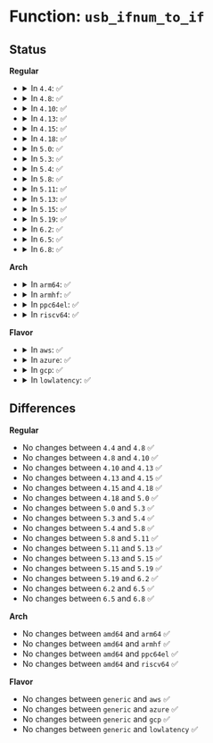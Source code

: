 # Function: <code>usb_ifnum_to_if</code>

## Status
<b>Regular</b>
<ul>
<li>
<details>
<summary>In <code>4.4</code>: ✅</summary>

```c
struct usb_interface *usb_ifnum_to_if(const struct usb_device *dev, unsigned int ifnum);
```

**Collision:** Unique Global

**Inline:** No

**Transformation:** False

**Instances:**

```
In drivers/usb/core/usb.c (ffffffff81602f20)
Location: drivers/usb/core/usb.c:139
Inline: False
Direct callers:
  - drivers/usb/core/hcd.c:usb_hcd_alloc_bandwidth
  - drivers/usb/core/message.c:usb_set_interface
  - drivers/usb/core/devio.c:releaseintf
  - drivers/usb/core/devio.c:claimintf
  - drivers/usb/core/devio.c:proc_ioctl
  - drivers/usb/core/devio.c:proc_disconnect_claim
  - drivers/usb/core/devio.c:parse_usbdevfs_streams
```
**Symbols:**

```
ffffffff81602f20-ffffffff81602f7f: usb_ifnum_to_if (STB_GLOBAL)
```
</details>
</li>
<li>
<details>
<summary>In <code>4.8</code>: ✅</summary>

```c
struct usb_interface *usb_ifnum_to_if(const struct usb_device *dev, unsigned int ifnum);
```

**Collision:** Unique Global

**Inline:** No

**Transformation:** False

**Instances:**

```
In drivers/usb/core/usb.c (ffffffff81662be0)
Location: drivers/usb/core/usb.c:135
Inline: False
Direct callers:
  - drivers/usb/core/hcd.c:usb_hcd_alloc_bandwidth
  - drivers/usb/core/message.c:usb_set_interface
  - drivers/usb/core/devio.c:proc_disconnect_claim
  - drivers/usb/core/devio.c:proc_ioctl
  - drivers/usb/core/devio.c:parse_usbdevfs_streams
  - drivers/usb/core/devio.c:releaseintf
  - drivers/usb/core/devio.c:claimintf
```
**Symbols:**

```
ffffffff81662be0-ffffffff81662c3f: usb_ifnum_to_if (STB_GLOBAL)
```
</details>
</li>
<li>
<details>
<summary>In <code>4.10</code>: ✅</summary>

```c
struct usb_interface *usb_ifnum_to_if(const struct usb_device *dev, unsigned int ifnum);
```

**Collision:** Unique Global

**Inline:** No

**Transformation:** False

**Instances:**

```
In drivers/usb/core/usb.c (ffffffff816909d0)
Location: drivers/usb/core/usb.c:138
Inline: False
Direct callers:
  - drivers/usb/core/hcd.c:usb_hcd_alloc_bandwidth
  - drivers/usb/core/message.c:usb_set_interface
  - drivers/usb/core/devio.c:proc_disconnect_claim
  - drivers/usb/core/devio.c:proc_ioctl
  - drivers/usb/core/devio.c:parse_usbdevfs_streams
  - drivers/usb/core/devio.c:releaseintf
  - drivers/usb/core/devio.c:claimintf
```
**Symbols:**

```
ffffffff816909d0-ffffffff81690a2f: usb_ifnum_to_if (STB_GLOBAL)
```
</details>
</li>
<li>
<details>
<summary>In <code>4.13</code>: ✅</summary>

```c
struct usb_interface *usb_ifnum_to_if(const struct usb_device *dev, unsigned int ifnum);
```

**Collision:** Unique Global

**Inline:** No

**Transformation:** False

**Instances:**

```
In drivers/usb/core/usb.c (ffffffff816a5f20)
Location: drivers/usb/core/usb.c:272
Inline: False
Direct callers:
  - drivers/usb/core/hcd.c:usb_hcd_alloc_bandwidth
  - drivers/usb/core/message.c:usb_set_interface
  - drivers/usb/core/devio.c:proc_disconnect_claim
  - drivers/usb/core/devio.c:proc_ioctl
  - drivers/usb/core/devio.c:parse_usbdevfs_streams
  - drivers/usb/core/devio.c:releaseintf
  - drivers/usb/core/devio.c:claimintf
```
**Symbols:**

```
ffffffff816a5f20-ffffffff816a5f7a: usb_ifnum_to_if (STB_GLOBAL)
```
</details>
</li>
<li>
<details>
<summary>In <code>4.15</code>: ✅</summary>

```c
struct usb_interface *usb_ifnum_to_if(const struct usb_device *dev, unsigned int ifnum);
```

**Collision:** Unique Global

**Inline:** No

**Transformation:** False

**Instances:**

```
In drivers/usb/core/usb.c (ffffffff817112f0)
Location: drivers/usb/core/usb.c:272
Inline: False
Direct callers:
  - drivers/usb/core/hcd.c:usb_hcd_alloc_bandwidth
  - drivers/usb/core/message.c:usb_set_interface
  - drivers/usb/core/devio.c:proc_disconnect_claim
  - drivers/usb/core/devio.c:proc_ioctl
  - drivers/usb/core/devio.c:parse_usbdevfs_streams
  - drivers/usb/core/devio.c:releaseintf
  - drivers/usb/core/devio.c:claimintf
```
**Symbols:**

```
ffffffff817112f0-ffffffff8171134a: usb_ifnum_to_if (STB_GLOBAL)
```
</details>
</li>
<li>
<details>
<summary>In <code>4.18</code>: ✅</summary>

```c
struct usb_interface *usb_ifnum_to_if(const struct usb_device *dev, unsigned int ifnum);
```

**Collision:** Unique Global

**Inline:** No

**Transformation:** False

**Instances:**

```
In drivers/usb/core/usb.c (ffffffff81750070)
Location: drivers/usb/core/usb.c:274
Inline: False
Direct callers:
  - drivers/usb/core/hcd.c:usb_hcd_alloc_bandwidth
  - drivers/usb/core/message.c:usb_set_interface
  - drivers/usb/core/devio.c:proc_disconnect_claim
  - drivers/usb/core/devio.c:proc_ioctl
  - drivers/usb/core/devio.c:parse_usbdevfs_streams
  - drivers/usb/core/devio.c:releaseintf
  - drivers/usb/core/devio.c:claimintf
```
**Symbols:**

```
ffffffff81750070-ffffffff817500ca: usb_ifnum_to_if (STB_GLOBAL)
```
</details>
</li>
<li>
<details>
<summary>In <code>5.0</code>: ✅</summary>

```c
struct usb_interface *usb_ifnum_to_if(const struct usb_device *dev, unsigned int ifnum);
```

**Collision:** Unique Global

**Inline:** No

**Transformation:** False

**Instances:**

```
In drivers/usb/core/usb.c (ffffffff817744a0)
Location: drivers/usb/core/usb.c:274
Inline: False
Direct callers:
  - drivers/usb/core/hcd.c:usb_hcd_alloc_bandwidth
  - drivers/usb/core/message.c:usb_set_interface
  - drivers/usb/core/devio.c:proc_disconnect_claim
  - drivers/usb/core/devio.c:proc_ioctl
  - drivers/usb/core/devio.c:parse_usbdevfs_streams
  - drivers/usb/core/devio.c:releaseintf
  - drivers/usb/core/devio.c:claimintf
```
**Symbols:**

```
ffffffff817744a0-ffffffff817744ff: usb_ifnum_to_if (STB_GLOBAL)
```
</details>
</li>
<li>
<details>
<summary>In <code>5.3</code>: ✅</summary>

```c
struct usb_interface *usb_ifnum_to_if(const struct usb_device *dev, unsigned int ifnum);
```

**Collision:** Unique Global

**Inline:** No

**Transformation:** False

**Instances:**

```
In drivers/usb/core/usb.c (ffffffff817b25d0)
Location: drivers/usb/core/usb.c:273
Inline: False
Direct callers:
  - drivers/usb/core/hcd.c:usb_hcd_alloc_bandwidth
  - drivers/usb/core/message.c:usb_set_interface
  - drivers/usb/core/devio.c:proc_disconnect_claim
  - drivers/usb/core/devio.c:parse_usbdevfs_streams
  - drivers/usb/core/devio.c:releaseintf
  - drivers/usb/core/devio.c:claimintf
```
**Symbols:**

```
ffffffff817b25d0-ffffffff817b2626: usb_ifnum_to_if (STB_GLOBAL)
```
</details>
</li>
<li>
<details>
<summary>In <code>5.4</code>: ✅</summary>

```c
struct usb_interface *usb_ifnum_to_if(const struct usb_device *dev, unsigned int ifnum);
```

**Collision:** Unique Global

**Inline:** No

**Transformation:** False

**Instances:**

```
In drivers/usb/core/usb.c (ffffffff817e2d00)
Location: drivers/usb/core/usb.c:273
Inline: False
Direct callers:
  - drivers/usb/core/hcd.c:usb_hcd_alloc_bandwidth
  - drivers/usb/core/message.c:usb_set_interface
  - drivers/usb/core/devio.c:proc_disconnect_claim
  - drivers/usb/core/devio.c:parse_usbdevfs_streams
  - drivers/usb/core/devio.c:releaseintf
  - drivers/usb/core/devio.c:claimintf
```
**Symbols:**

```
ffffffff817e2d00-ffffffff817e2d56: usb_ifnum_to_if (STB_GLOBAL)
```
</details>
</li>
<li>
<details>
<summary>In <code>5.8</code>: ✅</summary>

```c
struct usb_interface *usb_ifnum_to_if(const struct usb_device *dev, unsigned int ifnum);
```

**Collision:** Unique Global

**Inline:** No

**Transformation:** False

**Instances:**

```
In drivers/usb/core/usb.c (ffffffff818b1850)
Location: drivers/usb/core/usb.c:273
Inline: False
Direct callers:
  - drivers/usb/core/hcd.c:usb_hcd_alloc_bandwidth
  - drivers/usb/core/message.c:usb_set_interface
  - drivers/usb/core/devio.c:proc_disconnect_claim
  - drivers/usb/core/devio.c:proc_getdriver
  - drivers/usb/core/devio.c:parse_usbdevfs_streams
  - drivers/usb/core/devio.c:releaseintf
  - drivers/usb/core/devio.c:claimintf
```
**Symbols:**

```
ffffffff818b1850-ffffffff818b18a6: usb_ifnum_to_if (STB_GLOBAL)
```
</details>
</li>
<li>
<details>
<summary>In <code>5.11</code>: ✅</summary>

```c
struct usb_interface *usb_ifnum_to_if(const struct usb_device *dev, unsigned int ifnum);
```

**Collision:** Unique Global

**Inline:** No

**Transformation:** False

**Instances:**

```
In drivers/usb/core/usb.c (ffffffff818c0200)
Location: drivers/usb/core/usb.c:271
Inline: False
Direct callers:
  - drivers/usb/core/hcd.c:usb_hcd_alloc_bandwidth
  - drivers/usb/core/message.c:usb_set_interface
  - drivers/usb/core/devio.c:proc_disconnect_claim
  - drivers/usb/core/devio.c:proc_getdriver
  - drivers/usb/core/devio.c:parse_usbdevfs_streams
  - drivers/usb/core/devio.c:releaseintf
  - drivers/usb/core/devio.c:claimintf
```
**Symbols:**

```
ffffffff818c0200-ffffffff818c0256: usb_ifnum_to_if (STB_GLOBAL)
```
</details>
</li>
<li>
<details>
<summary>In <code>5.13</code>: ✅</summary>

```c
struct usb_interface *usb_ifnum_to_if(const struct usb_device *dev, unsigned int ifnum);
```

**Collision:** Unique Global

**Inline:** No

**Transformation:** False

**Instances:**

```
In drivers/usb/core/usb.c (ffffffff818a33f0)
Location: drivers/usb/core/usb.c:271
Inline: False
Direct callers:
  - drivers/usb/core/hcd.c:usb_hcd_alloc_bandwidth
  - drivers/usb/core/message.c:usb_set_interface
  - drivers/usb/core/devio.c:proc_disconnect_claim
  - drivers/usb/core/devio.c:proc_getdriver
  - drivers/usb/core/devio.c:parse_usbdevfs_streams
  - drivers/usb/core/devio.c:releaseintf
  - drivers/usb/core/devio.c:claimintf
```
**Symbols:**

```
ffffffff818a33f0-ffffffff818a3446: usb_ifnum_to_if (STB_GLOBAL)
```
</details>
</li>
<li>
<details>
<summary>In <code>5.15</code>: ✅</summary>

```c
struct usb_interface *usb_ifnum_to_if(const struct usb_device *dev, unsigned int ifnum);
```

**Collision:** Unique Global

**Inline:** No

**Transformation:** False

**Instances:**

```
In drivers/usb/core/usb.c (ffffffff81937f70)
Location: drivers/usb/core/usb.c:271
Inline: False
Direct callers:
  - drivers/usb/core/hcd.c:usb_hcd_alloc_bandwidth
  - drivers/usb/core/message.c:usb_set_interface
  - drivers/usb/core/devio.c:proc_disconnect_claim
  - drivers/usb/core/devio.c:proc_getdriver
  - drivers/usb/core/devio.c:parse_usbdevfs_streams
  - drivers/usb/core/devio.c:releaseintf
  - drivers/usb/core/devio.c:claimintf
```
**Symbols:**

```
ffffffff81937f70-ffffffff8193800a: usb_ifnum_to_if (STB_GLOBAL)
```
</details>
</li>
<li>
<details>
<summary>In <code>5.19</code>: ✅</summary>

```c
struct usb_interface *usb_ifnum_to_if(const struct usb_device *dev, unsigned int ifnum);
```

**Collision:** Unique Global

**Inline:** No

**Transformation:** False

**Instances:**

```
In drivers/usb/core/usb.c (ffffffff81a8f700)
Location: drivers/usb/core/usb.c:271
Inline: False
Direct callers:
  - drivers/usb/core/hcd.c:usb_hcd_alloc_bandwidth
  - drivers/usb/core/message.c:usb_set_interface
  - drivers/usb/core/devio.c:proc_disconnect_claim
  - drivers/usb/core/devio.c:proc_ioctl
  - drivers/usb/core/devio.c:proc_getdriver
  - drivers/usb/core/devio.c:parse_usbdevfs_streams
  - drivers/usb/core/devio.c:releaseintf
  - drivers/usb/core/devio.c:claimintf
```
**Symbols:**

```
ffffffff81a8f700-ffffffff81a8f7a4: usb_ifnum_to_if (STB_GLOBAL)
```
</details>
</li>
<li>
<details>
<summary>In <code>6.2</code>: ✅</summary>

```c
struct usb_interface *usb_ifnum_to_if(const struct usb_device *dev, unsigned int ifnum);
```

**Collision:** Unique Global

**Inline:** No

**Transformation:** False

**Instances:**

```
In drivers/usb/core/usb.c (ffffffff81c113c0)
Location: drivers/usb/core/usb.c:271
Inline: False
Direct callers:
  - drivers/usb/core/hcd.c:usb_hcd_alloc_bandwidth
  - drivers/usb/core/message.c:usb_set_interface
  - drivers/usb/core/devio.c:proc_disconnect_claim
  - drivers/usb/core/devio.c:proc_ioctl
  - drivers/usb/core/devio.c:proc_getdriver
  - drivers/usb/core/devio.c:parse_usbdevfs_streams
  - drivers/usb/core/devio.c:releaseintf
  - drivers/usb/core/devio.c:claimintf
```
**Symbols:**

```
ffffffff81c113c0-ffffffff81c11464: usb_ifnum_to_if (STB_GLOBAL)
```
</details>
</li>
<li>
<details>
<summary>In <code>6.5</code>: ✅</summary>

```c
struct usb_interface *usb_ifnum_to_if(const struct usb_device *dev, unsigned int ifnum);
```

**Collision:** Unique Global

**Inline:** No

**Transformation:** False

**Instances:**

```
In drivers/usb/core/usb.c (ffffffff81c78180)
Location: drivers/usb/core/usb.c:347
Inline: False
Direct callers:
  - drivers/usb/core/hcd.c:usb_hcd_alloc_bandwidth
  - drivers/usb/core/message.c:usb_set_interface
  - drivers/usb/core/devio.c:proc_disconnect_claim
  - drivers/usb/core/devio.c:proc_ioctl
  - drivers/usb/core/devio.c:proc_getdriver
  - drivers/usb/core/devio.c:parse_usbdevfs_streams
  - drivers/usb/core/devio.c:releaseintf
  - drivers/usb/core/devio.c:claimintf
```
**Symbols:**

```
ffffffff81c78180-ffffffff81c78224: usb_ifnum_to_if (STB_GLOBAL)
```
</details>
</li>
<li>
<details>
<summary>In <code>6.8</code>: ✅</summary>

```c
struct usb_interface *usb_ifnum_to_if(const struct usb_device *dev, unsigned int ifnum);
```

**Collision:** Unique Global

**Inline:** No

**Transformation:** False

**Instances:**

```
In drivers/usb/core/usb.c (ffffffff81d2cb80)
Location: drivers/usb/core/usb.c:348
Inline: False
Direct callers:
  - drivers/usb/core/hcd.c:usb_hcd_alloc_bandwidth
  - drivers/usb/core/message.c:usb_set_interface
  - drivers/usb/core/devio.c:proc_disconnect_claim
  - drivers/usb/core/devio.c:proc_ioctl
  - drivers/usb/core/devio.c:proc_getdriver
  - drivers/usb/core/devio.c:parse_usbdevfs_streams
  - drivers/usb/core/devio.c:releaseintf
  - drivers/usb/core/devio.c:claimintf
```
**Symbols:**

```
ffffffff81d2cb80-ffffffff81d2cc24: usb_ifnum_to_if (STB_GLOBAL)
```
</details>
</li>
</ul>
<b>Arch</b>
<ul>
<li>
<details>
<summary>In <code>arm64</code>: ✅</summary>

```c
struct usb_interface *usb_ifnum_to_if(const struct usb_device *dev, unsigned int ifnum);
```

**Collision:** Unique Global

**Inline:** No

**Transformation:** False

**Instances:**

```
In drivers/usb/core/usb.c (ffff800010a11048)
Location: drivers/usb/core/usb.c:273
Inline: False
Direct callers:
  - drivers/usb/core/hcd.c:usb_hcd_alloc_bandwidth
  - drivers/usb/core/message.c:usb_set_interface
  - drivers/usb/core/devio.c:proc_disconnect_claim
  - drivers/usb/core/devio.c:parse_usbdevfs_streams
  - drivers/usb/core/devio.c:releaseintf
  - drivers/usb/core/devio.c:claimintf
```
**Symbols:**

```
ffff800010a11048-ffff800010a110c4: usb_ifnum_to_if (STB_GLOBAL)
```
</details>
</li>
<li>
<details>
<summary>In <code>armhf</code>: ✅</summary>

```c
struct usb_interface *usb_ifnum_to_if(const struct usb_device *dev, unsigned int ifnum);
```

**Collision:** Unique Global

**Inline:** No

**Transformation:** False

**Instances:**

```
In drivers/usb/core/usb.c (c0ae973c)
Location: drivers/usb/core/usb.c:273
Inline: False
Direct callers:
  - drivers/usb/core/hcd.c:usb_hcd_alloc_bandwidth
  - drivers/usb/core/message.c:usb_set_interface
  - drivers/usb/core/devio.c:usbdev_do_ioctl
  - drivers/usb/core/devio.c:proc_disconnect_claim
  - drivers/usb/core/devio.c:proc_getdriver
  - drivers/usb/core/devio.c:parse_usbdevfs_streams
  - drivers/usb/core/devio.c:releaseintf
  - drivers/usb/core/devio.c:claimintf
```
**Symbols:**

```
c0ae973c-c0ae9798: usb_ifnum_to_if (STB_GLOBAL)
```
</details>
</li>
<li>
<details>
<summary>In <code>ppc64el</code>: ✅</summary>

```c
struct usb_interface *usb_ifnum_to_if(const struct usb_device *dev, unsigned int ifnum);
```

**Collision:** Unique Global

**Inline:** No

**Transformation:** False

**Instances:**

```
In drivers/usb/core/usb.c (c000000000ac7ff0)
Location: drivers/usb/core/usb.c:273
Inline: False
Direct callers:
  - drivers/usb/core/hcd.c:usb_hcd_alloc_bandwidth
  - drivers/usb/core/message.c:usb_set_interface
  - drivers/usb/core/devio.c:proc_disconnect_claim
  - drivers/usb/core/devio.c:proc_getdriver
  - drivers/usb/core/devio.c:parse_usbdevfs_streams
  - drivers/usb/core/devio.c:releaseintf
  - drivers/usb/core/devio.c:claimintf
```
**Symbols:**

```
c000000000ac7ff0-c000000000ac8054: usb_ifnum_to_if (STB_GLOBAL)
```
</details>
</li>
<li>
<details>
<summary>In <code>riscv64</code>: ✅</summary>

```c
struct usb_interface *usb_ifnum_to_if(const struct usb_device *dev, unsigned int ifnum);
```

**Collision:** Unique Global

**Inline:** No

**Transformation:** False

**Instances:**

```
In drivers/usb/core/usb.c (ffffffe000636c6c)
Location: drivers/usb/core/usb.c:273
Inline: False
Direct callers:
  - drivers/usb/core/hcd.c:usb_hcd_alloc_bandwidth
  - drivers/usb/core/message.c:usb_set_interface
  - drivers/usb/core/devio.c:usbdev_do_ioctl
  - drivers/usb/core/devio.c:proc_disconnect_claim
  - drivers/usb/core/devio.c:proc_getdriver
  - drivers/usb/core/devio.c:parse_usbdevfs_streams
  - drivers/usb/core/devio.c:releaseintf
  - drivers/usb/core/devio.c:claimintf
```
**Symbols:**

```
ffffffe000636c6c-ffffffe000636cd2: usb_ifnum_to_if (STB_GLOBAL)
```
</details>
</li>
</ul>
<b>Flavor</b>
<ul>
<li>
<details>
<summary>In <code>aws</code>: ✅</summary>

```c
struct usb_interface *usb_ifnum_to_if(const struct usb_device *dev, unsigned int ifnum);
```

**Collision:** Unique Global

**Inline:** No

**Transformation:** False

**Instances:**

```
In drivers/usb/core/usb.c (ffffffff8179b0e0)
Location: drivers/usb/core/usb.c:273
Inline: False
Direct callers:
  - drivers/usb/core/hcd.c:usb_hcd_alloc_bandwidth
  - drivers/usb/core/message.c:usb_set_interface
  - drivers/usb/core/devio.c:proc_disconnect_claim
  - drivers/usb/core/devio.c:parse_usbdevfs_streams
  - drivers/usb/core/devio.c:releaseintf
  - drivers/usb/core/devio.c:claimintf
```
**Symbols:**

```
ffffffff8179b0e0-ffffffff8179b136: usb_ifnum_to_if (STB_GLOBAL)
```
</details>
</li>
<li>
<details>
<summary>In <code>azure</code>: ✅</summary>

```c
struct usb_interface *usb_ifnum_to_if(const struct usb_device *dev, unsigned int ifnum);
```

**Collision:** Unique Global

**Inline:** No

**Transformation:** False

**Instances:**

```
In drivers/usb/core/usb.c (ffffffff8178cd70)
Location: drivers/usb/core/usb.c:273
Inline: False
Direct callers:
  - drivers/usb/core/hcd.c:usb_hcd_alloc_bandwidth
  - drivers/usb/core/message.c:usb_set_interface
  - drivers/usb/core/devio.c:proc_disconnect_claim
  - drivers/usb/core/devio.c:parse_usbdevfs_streams
  - drivers/usb/core/devio.c:releaseintf
  - drivers/usb/core/devio.c:claimintf
```
**Symbols:**

```
ffffffff8178cd70-ffffffff8178cdc6: usb_ifnum_to_if (STB_GLOBAL)
```
</details>
</li>
<li>
<details>
<summary>In <code>gcp</code>: ✅</summary>

```c
struct usb_interface *usb_ifnum_to_if(const struct usb_device *dev, unsigned int ifnum);
```

**Collision:** Unique Global

**Inline:** No

**Transformation:** False

**Instances:**

```
In drivers/usb/core/usb.c (ffffffff817d7b80)
Location: drivers/usb/core/usb.c:273
Inline: False
Direct callers:
  - drivers/usb/core/hcd.c:usb_hcd_alloc_bandwidth
  - drivers/usb/core/message.c:usb_set_interface
  - drivers/usb/core/devio.c:proc_disconnect_claim
  - drivers/usb/core/devio.c:parse_usbdevfs_streams
  - drivers/usb/core/devio.c:releaseintf
  - drivers/usb/core/devio.c:claimintf
```
**Symbols:**

```
ffffffff817d7b80-ffffffff817d7bd6: usb_ifnum_to_if (STB_GLOBAL)
```
</details>
</li>
<li>
<details>
<summary>In <code>lowlatency</code>: ✅</summary>

```c
struct usb_interface *usb_ifnum_to_if(const struct usb_device *dev, unsigned int ifnum);
```

**Collision:** Unique Global

**Inline:** No

**Transformation:** False

**Instances:**

```
In drivers/usb/core/usb.c (ffffffff817f1e20)
Location: drivers/usb/core/usb.c:273
Inline: False
Direct callers:
  - drivers/usb/core/hcd.c:usb_hcd_alloc_bandwidth
  - drivers/usb/core/message.c:usb_set_interface
  - drivers/usb/core/devio.c:proc_disconnect_claim
  - drivers/usb/core/devio.c:parse_usbdevfs_streams
  - drivers/usb/core/devio.c:releaseintf
  - drivers/usb/core/devio.c:claimintf
```
**Symbols:**

```
ffffffff817f1e20-ffffffff817f1e76: usb_ifnum_to_if (STB_GLOBAL)
```
</details>
</li>
</ul>

## Differences
<b>Regular</b>
<ul>
<li>
No changes between <code>4.4</code> and <code>4.8</code> ✅
</li>
<li>
No changes between <code>4.8</code> and <code>4.10</code> ✅
</li>
<li>
No changes between <code>4.10</code> and <code>4.13</code> ✅
</li>
<li>
No changes between <code>4.13</code> and <code>4.15</code> ✅
</li>
<li>
No changes between <code>4.15</code> and <code>4.18</code> ✅
</li>
<li>
No changes between <code>4.18</code> and <code>5.0</code> ✅
</li>
<li>
No changes between <code>5.0</code> and <code>5.3</code> ✅
</li>
<li>
No changes between <code>5.3</code> and <code>5.4</code> ✅
</li>
<li>
No changes between <code>5.4</code> and <code>5.8</code> ✅
</li>
<li>
No changes between <code>5.8</code> and <code>5.11</code> ✅
</li>
<li>
No changes between <code>5.11</code> and <code>5.13</code> ✅
</li>
<li>
No changes between <code>5.13</code> and <code>5.15</code> ✅
</li>
<li>
No changes between <code>5.15</code> and <code>5.19</code> ✅
</li>
<li>
No changes between <code>5.19</code> and <code>6.2</code> ✅
</li>
<li>
No changes between <code>6.2</code> and <code>6.5</code> ✅
</li>
<li>
No changes between <code>6.5</code> and <code>6.8</code> ✅
</li>
</ul>
<b>Arch</b>
<ul>
<li>
No changes between <code>amd64</code> and <code>arm64</code> ✅
</li>
<li>
No changes between <code>amd64</code> and <code>armhf</code> ✅
</li>
<li>
No changes between <code>amd64</code> and <code>ppc64el</code> ✅
</li>
<li>
No changes between <code>amd64</code> and <code>riscv64</code> ✅
</li>
</ul>
<b>Flavor</b>
<ul>
<li>
No changes between <code>generic</code> and <code>aws</code> ✅
</li>
<li>
No changes between <code>generic</code> and <code>azure</code> ✅
</li>
<li>
No changes between <code>generic</code> and <code>gcp</code> ✅
</li>
<li>
No changes between <code>generic</code> and <code>lowlatency</code> ✅
</li>
</ul>
